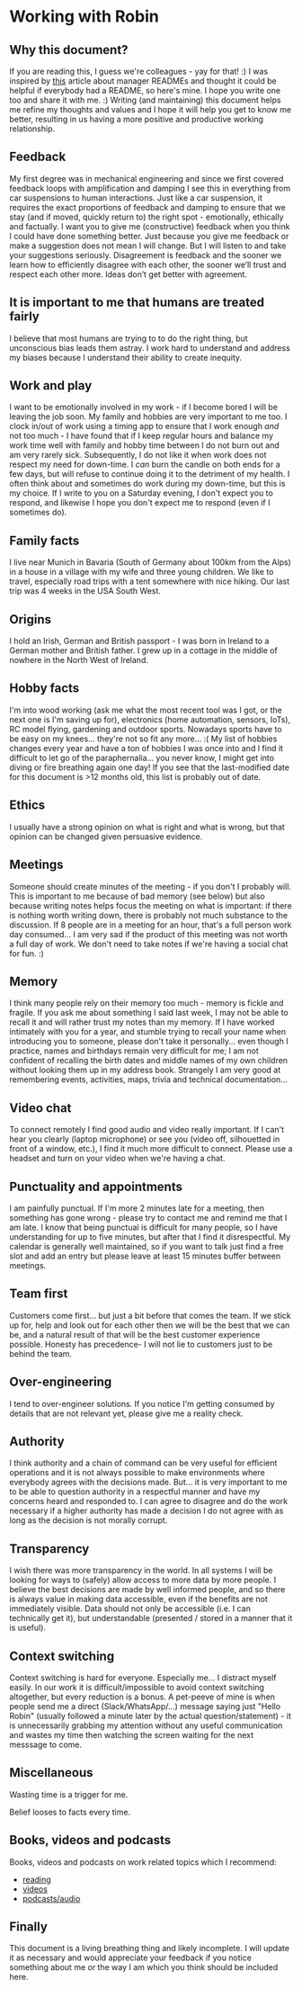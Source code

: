# Working with Robin

## Why this document?

If you are reading this, I guess we're colleagues - yay for that! :)
I was inspired by [this](https://hackernoon.com/12-manager-readmes-from-silicon-valleys-top-tech-companies-26588a660afe) article about manager READMEs and thought it could be helpful if everybody had a README, so here's mine.  I hope you write one too and share it with me. :)
Writing (and maintaining) this document helps me refine my thoughts and values and I hope it will help you get to know me better, resulting in us having a more positive and productive working relationship.

## Feedback

My first degree was in mechanical engineering and since we first covered feedback loops with amplification and damping I see this in everything from car suspensions to human interactions.  Just like a car suspension, it requires the exact proportions of feedback and damping to ensure that we stay (and if moved, quickly return to) the right spot - emotionally, ethically and factually.
I want you to give me (constructive) feedback when you think I could have done something better.
Just because you give me feedback or make a suggestion does not mean I will change.  But I will listen to and take your suggestions seriously.
Disagreement is feedback and the sooner we learn how to efficiently disagree with each other, the sooner we’ll trust and respect each other more. Ideas don’t get better with agreement.

## It is important to me that humans are treated fairly

I believe that most humans are trying to to do the right thing, but unconscious bias leads them astray. I work hard to understand and address my biases because I understand their ability to create inequity.

## Work and play

I want to be emotionally involved in my work - if I become bored I will be leaving the job soon.  My family and hobbies are very important to me too.  I clock in/out of work using a timing app to ensure that I work enough _and_ not too much - I have found that if I keep regular hours and balance my work time well with family and hobby time between I do not burn out and am very rarely sick.  Subsequently, I do not like it when work does not respect my need for down-time.  I _can_ burn the candle on both ends for a few days, but will refuse to continue doing it to the detriment of my health.
I often think about and sometimes do work during my down-time, but this is my choice.  If I write to you on a Saturday evening, I don't expect you to respond, and likewise I hope you don't expect me to respond (even if I sometimes do).

## Family facts

I live near Munich in Bavaria (South of Germany about 100km from the Alps) in a house in a village with my wife and three young children.  We like to travel, especially road trips with a tent somewhere with nice hiking.  Our last trip was 4 weeks in the USA South West.

## Origins

I hold an Irish, German and British passport - I was born in Ireland to a German mother and British father.  I grew up in a cottage in the middle of nowhere in the North West of Ireland.

## Hobby facts

I'm into wood working (ask me what the most recent tool was I got, or the next one is I'm saving up for), electronics (home automation, sensors, IoTs), RC model flying, gardening and outdoor sports.  Nowadays sports have to be easy on my knees... they're not so fit any more... :(  My list of hobbies changes every year and have a ton of hobbies I was once into and I find it difficult to let go of the paraphernalia... you never know, I might get into diving or fire breathing again one day!  If you see that the last-modified date for this document is >12 months old, this list is probably out of date.

## Ethics

I usually have a strong opinion on what is right and what is wrong, but that opinion can be changed given persuasive evidence.

## Meetings

Someone should create minutes of the meeting - if you don't I probably will.  This is important to me because of bad memory (see below) but also because writing notes helps focus the meeting on what is important: if there is nothing worth writing down, there is probably not much substance to the discussion.
If 8 people are in a meeting for an hour, that's a full person work day consumed... I am very sad if the product of this meeting was not worth a full day of work.
We don't need to take notes if we're having a social chat for fun. :)

## Memory

I think many people rely on their memory too much - memory is fickle and fragile.  If you ask me about something I said last week, I may not be able to recall it and will rather trust my notes than my memory.
If I have worked intimately with you for a year, and stumble trying to recall your name when introducing you to someone, please don't take it personally... even though I practice, names and birthdays remain very difficult for me; I am not confident of recalling the birth dates and middle names of my own children without looking them up in my address book.
Strangely I am very good at remembering events, activities, maps, trivia and technical documentation...

## Video chat

To connect remotely I find good audio and video really important.  If I can't hear you clearly (laptop microphone) or see you (video off, silhouetted in front of a window, etc.), I find it much more difficult to connect.  Please use a headset and turn on your video when we're having a chat.


## Punctuality and appointments

I am painfully punctual.  If I'm more 2 minutes late for a meeting, then something has gone wrong - please try to contact me and remind me that I am late.
I know that being punctual is difficult for many people, so I have understanding for up to five minutes, but after that I find it disrespectful.
My calendar is generally well maintained, so if you want to talk just find a free slot and add an entry but please leave at least 15 minutes buffer between meetings.

## Team first

Customers come first... but just a bit before that comes the team.  If we stick up for, help and look out for each other then we will be the best that we can be, and a natural result of that will be the best customer experience possible.
Honesty has precedence- I will not lie to customers just to be behind the team.

## Over-engineering

I tend to over-engineer solutions.  If you notice I'm getting consumed by details that are not relevant yet, please give me a reality check.

## Authority

I think authority and a chain of command can be very useful for efficient operations and it is not always possible to make environments where everybody agrees with the decisions made.  But... it is very important to me to be able to question authority in a respectful manner and have my concerns heard and responded to.
I can agree to disagree and do the work necessary if a higher authority has made a decision I do not agree with as long as the decision is not morally corrupt.

## Transparency

I wish there was more transparency in the world.  In all systems I will be looking for ways to (safely) allow access to more data by more people.  I believe the best decisions are made by well informed people, and so there is always value in making data accessible, even if the benefits are not immediately visible.
Data should not only be accessible (i.e. I can technically get it), but understandable (presented / stored in a manner that it is useful).

## Context switching

Context switching is hard for everyone.  Especially me... I distract myself easily.
In our work it is difficult/impossible to avoid context switching altogether, but every reduction is a bonus.
A pet-peeve of mine is when people send me a direct (Slack/WhatsApp/...) message saying just "Hello Robin" (usually followed a minute later by the actual question/statement) - it is unnecessarily grabbing my attention without any useful communication and wastes my time then watching the screen waiting for the next messsage to come.

## Miscellaneous

Wasting time is a trigger for me.

Belief looses to facts every time.


## Books, videos and podcasts

Books, videos and podcasts on work related topics which I recommend:

- [reading](reading-list.md)
- [videos](videos-list.md)
- [podcasts/audio](audio-list.md)

## Finally

This document is a living breathing thing and likely incomplete. I will update it as necessary and would appreciate your feedback if you notice something about me or the way I am which you think should be included here.
